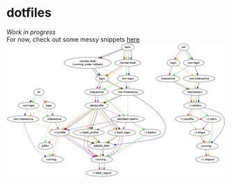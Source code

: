 # dotfiles
*Work in progress*
<br>
For now, check out some messy snippets [here](https://github.com/izcet/backups)
<br>
![startupfiles](assets/startupfiles.jpeg?raw=true "I stole this shamelessly from the internet for reference.")
